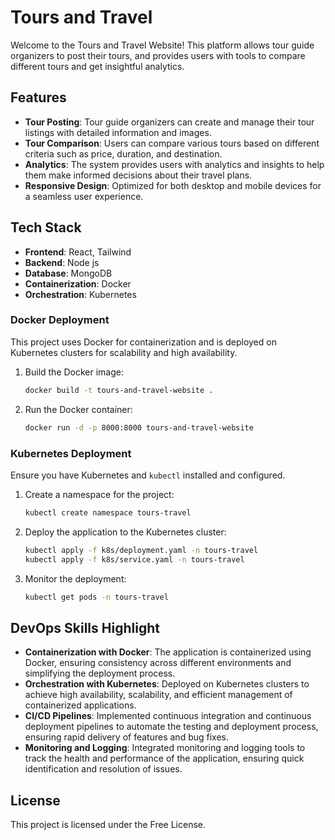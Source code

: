 # Tours and Travel 

Welcome to the Tours and Travel Website! This platform allows tour guide organizers to post their tours, and provides users with tools to compare different tours and get insightful analytics.

## Features

- **Tour Posting**: Tour guide organizers can create and manage their tour listings with detailed information and images.
- **Tour Comparison**: Users can compare various tours based on different criteria such as price, duration, and destination.
- **Analytics**: The system provides users with analytics and insights to help them make informed decisions about their travel plans.
- **Responsive Design**: Optimized for both desktop and mobile devices for a seamless user experience.

## Tech Stack

- **Frontend**: React, Tailwind
- **Backend**: Node js
- **Database**: MongoDB
- **Containerization**: Docker
- **Orchestration**: Kubernetes


### Docker Deployment

This project uses Docker for containerization and is deployed on Kubernetes clusters for scalability and high availability.

1. Build the Docker image:
    ```sh
    docker build -t tours-and-travel-website .
    ```

2. Run the Docker container:
    ```sh
    docker run -d -p 8000:8000 tours-and-travel-website
    ```

### Kubernetes Deployment

Ensure you have Kubernetes and `kubectl` installed and configured.

1. Create a namespace for the project:
    ```sh
    kubectl create namespace tours-travel
    ```

2. Deploy the application to the Kubernetes cluster:
    ```sh
    kubectl apply -f k8s/deployment.yaml -n tours-travel
    kubectl apply -f k8s/service.yaml -n tours-travel
    ```

3. Monitor the deployment:
    ```sh
    kubectl get pods -n tours-travel
    ```

## DevOps Skills Highlight

- **Containerization with Docker**: The application is containerized using Docker, ensuring consistency across different environments and simplifying the deployment process.
- **Orchestration with Kubernetes**: Deployed on Kubernetes clusters to achieve high availability, scalability, and efficient management of containerized applications.
- **CI/CD Pipelines**: Implemented continuous integration and continuous deployment pipelines to automate the testing and deployment process, ensuring rapid delivery of features and bug fixes.
- **Monitoring and Logging**: Integrated monitoring and logging tools to track the health and performance of the application, ensuring quick identification and resolution of issues.


## License

This project is licensed under the Free License.